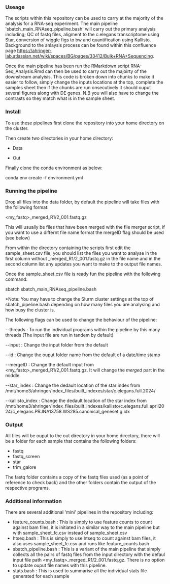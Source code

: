 ### Useage

The scripts within this repository can be used to carry at the majority of the analysis for a RNA-seq experiment. The main pipeline 'sbatch_main_RNAseq_pipeline.bash' will carry out the primary analysis including; QC of fastq files, aligment to the c.elegans transcriptome using Star, conversion of wiggle figs to bw and quantification using Kallisto. Background to the anlaysis process can be found within this confluence page https://ahringer-lab.atlassian.net/wiki/spaces/BG/pages/33412/Bulk+RNA+Sequencing.

Once the  main pipeline has been run the RMarkdown script RNA-Seq_Analysis.Rmd can then be used to carry out the majoirty of the downstream analyisis. This code is broken down into chunks to make it easier to follow, simply change the inputs locations at the top, complete the samples sheet then if the chunks are run onsecutively it should ouput several figures along with DE genes. N.B you will also have to change the contrasts so they match what is in the sample sheet.


### Install

To use these pipelines first clone the repository into your home directory on the cluster.

Then create two directories in your home directory:

* Data

* Out

Finally clone the conda environment as below:

conda env create -f environment.yml

### Running the pipeline

Drop all files into the data folder, by default the pipeline will take files with the following format:

<my_fastq>_merged_R1/2_001.fastq.gz

This will usually be files that have been merged with the file merger script, if you want to use a differnt file name format the mergeID flag should be used (see below)

From within the directory containing the scripts first edit the sample_sheet.csv file, you should list the files you want to analyse in the first column without _merged_R1/2_001.fastq.gz in the file name and 
in the second column list any updates you want to make to the output file names. 

Once the sample_sheet.csv file is ready fun the pipeline with the following command:

sbatch sbatch_main_RNAseq_pipeline.bash

*Note: You may have to change the Slurm cluster settings at the top of sbatch_pipeline.bash depending on how many files you are analysing and how busy the cluster is.

The following flags can be used to change the behaviour of the pipeline:

--threads : To run the individual programs within the pipeline by this many threads (The input file are run in tandem by default)

--input : Change the input folder from the default

--id : Change the ouput folder name from the default of a date/time stamp

--mergeID : Change the default input from <my_fastq>_merged_R1/2_001.fastq.gz. It will change the _merged_ part in the middle.

--star_index : Change the dedault location of the star index from /mnt/home3/ahringer/index_files/built_indexes/star/c.elegans.full.2024/

--kallisto_index : Change the dedault location of the star index from /mnt/home3/ahringer/index_files/built_indexes/kallisto/c.elegans.full.april2024/c_elegans.PRJNA13758.WS285.canonical_geneset.g.idx

### Output

All files will be ouput to the out directory in your home directory, there will be a folder for each sample that contains the following folders:

* fastq  
* fastq_screen  
* star  
* trim_galore

The fastq folder contains a copy of the fastq files used (as a point of reference to check back) and the other folders contain the output of the respective programs.

### Additional information

There are several additional 'mini' pipelines in the repository including:

* feature_counts.bash : This is simply to use feature counts to count against bam files, it is initiated in a similar way to the main pipeline but with sample_sheet_fc.csv instead of sample_sheet.csv
* htseq.bash : This is simply to use htseq to count against bam files, it also uses sample_sheet_fc.csv and runs like feature_counts.bash
* sbatch_pipeline.bash : This is a variant of the main pipeline that simply collects all the pairs of fastq files from the input directory with the defaul input file path <my_fastq>_merged_R1/2_001.fastq.gz. There is no option to update ouput file names with this pipeline.
* stats.bash : This is used to summarise all the individual stats file generated for each sample
